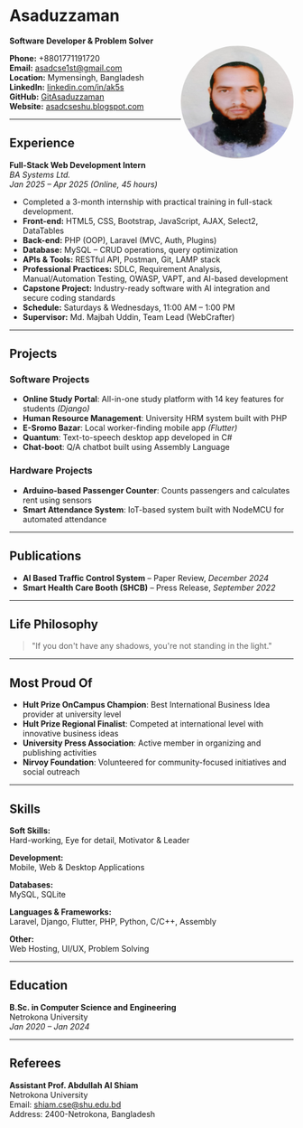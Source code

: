 # Asaduzzaman  
**Software Developer & Problem Solver**  
<img src="asad%20image.jpg" alt="Asaduzzaman" width="200" height="200" style="border-radius: 50%; float: right;">

**Phone:** +8801771191720  
**Email:** asadcse1st@gmail.com  
**Location:** Mymensingh, Bangladesh  
**LinkedIn:** [linkedin.com/in/ak5s](https://linkedin.com/in/ak5s)  
**GitHub:** [GitAsaduzzaman](https://github.com/GitAsaduzzaman/)  
**Website:** [asadcseshu.blogspot.com](https://asadcseshu.blogspot.com)  

---

## Experience

**Full-Stack Web Development Intern**  
*BA Systems Ltd.*  
_Jan 2025 – Apr 2025 (Online, 45 hours)_

- Completed a 3-month internship with practical training in full-stack development.  
- **Front-end:** HTML5, CSS, Bootstrap, JavaScript, AJAX, Select2, DataTables  
- **Back-end:** PHP (OOP), Laravel (MVC, Auth, Plugins)  
- **Database:** MySQL – CRUD operations, query optimization  
- **APIs & Tools:** RESTful API, Postman, Git, LAMP stack  
- **Professional Practices:** SDLC, Requirement Analysis, Manual/Automation Testing, OWASP, VAPT, and AI-based development  
- **Capstone Project:** Industry-ready software with AI integration and secure coding standards  
- **Schedule:** Saturdays & Wednesdays, 11:00 AM – 1:00 PM  
- **Supervisor:** Md. Majbah Uddin, Team Lead (WebCrafter)  

---

## Projects

### Software Projects
- **Online Study Portal**: All-in-one study platform with 14 key features for students *(Django)*
- **Human Resource Management**: University HRM system built with PHP
- **E-Sromo Bazar**: Local worker-finding mobile app *(Flutter)*
- **Quantum**: Text-to-speech desktop app developed in C#
- **Chat-boot**: Q/A chatbot built using Assembly Language

### Hardware Projects
- **Arduino-based Passenger Counter**: Counts passengers and calculates rent using sensors
- **Smart Attendance System**: IoT-based system built with NodeMCU for automated attendance

---

## Publications

- **AI Based Traffic Control System** – Paper Review, *December 2024*  
- **Smart Health Care Booth (SHCB)** – Press Release, *September 2022*

---

## Life Philosophy

> "If you don't have any shadows, you're not standing in the light."

---

## Most Proud Of

- **Hult Prize OnCampus Champion**: Best International Business Idea provider at university level  
- **Hult Prize Regional Finalist**: Competed at international level with innovative business ideas  
- **University Press Association**: Active member in organizing and publishing activities  
- **Nirvoy Foundation**: Volunteered for community-focused initiatives and social outreach  

---

## Skills

**Soft Skills:**  
Hard-working, Eye for detail, Motivator & Leader

**Development:**  
Mobile, Web & Desktop Applications

**Databases:**  
MySQL, SQLite

**Languages & Frameworks:**  
Laravel, Django, Flutter, PHP, Python, C/C++, Assembly

**Other:**  
Web Hosting, UI/UX, Problem Solving

---

## Education

**B.Sc. in Computer Science and Engineering**  
Netrokona University  
_Jan 2020 – Jan 2024_

---

## Referees

**Assistant Prof. Abdullah Al Shiam**  
Netrokona University  
Email: shiam.cse@shu.edu.bd  
Address: 2400-Netrokona, Bangladesh

